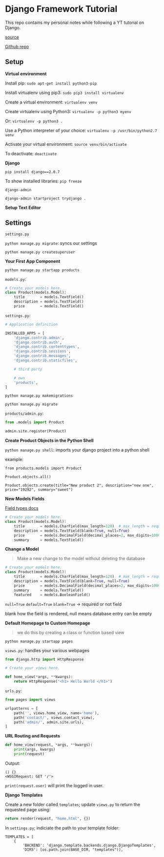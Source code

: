 # Django Framework Tutorial

This repo contains my personal notes while following a YT tutorial on Django.

[source](https://www.youtube.com/watch?v=F5mRW0jo-U4)

[Github repo](https://github.com/codingforentrepreneurs/Try-Django)

## Setup

**Virtual environment**

Install pip: `sudo apt-get install python3-pip`

Install virtualenv using pip3: `sudo pip3 install virtualenv`

Create a virtual environment: `virtualenv venv`

Create virtualenv using Python3: `virtualenv -p python3 myenv`

Or: `virtualenv -p python3 .`

Use a Python interpreter of your choice: `virtualenv -p /usr/bin/python2.7 venv`

Activate your virtual environment: `source venv/bin/activate`

To deactivate: `deactivate`

**Django**

`pip install django==2.0.7`

To show installed libraries: `pip freeze`

`django-admin`

`django-admin startproject trydjango .`

**Setup Text Editor**

## Settings

`settings.py`

`python manage.py migrate`: syncs our settings

`python manage.py createsuperuser`

**Your First App Component**

`python manage.py startapp products`

`models.py`:

```python
# Create your models here.
class Product(models.Model):
    title       = models.TextField()
    description = models.TextField()
    price       = models.TextField()
```

`settings.py`:

```py
# Application definition

INSTALLED_APPS = [
    'django.contrib.admin',
    'django.contrib.auth',
    'django.contrib.contenttypes',
    'django.contrib.sessions',
    'django.contrib.messages',
    'django.contrib.staticfiles',

    # third party

    # own
    'products',
]
```

`python manage.py makemigrations`

`python manage.py migrate`

`products/admin.py`:

```py
from .models import Product

admin.site.register(Product)
```

**Create Product Objects in the Python Shell**

`python manage.py shell`: imports your django project into a python shell

example: 

`from products.models import Product`

`Product.objects.all()`

`Product.objects.create(title="New product 2", description="new one", price="19292", summary="sweet")`

**New Models Fields**

[Field types docs](https://docs.djangoproject.com/en/2.0/ref/models/fields/#field-types)

```py
# Create your models here.
class Product(models.Model):
    title       = models.CharField(max_length=120)  # max_length = required
    description = models.TextField(blank=True, null=True)
    price       = models.DecimalField(decimal_places=2, max_digits=1000)
    summary     = models.TextField()
```

**Change a Model**

> Make a new change to the model without deleting the database

```py
# Create your models here.
class Product(models.Model):
    title       = models.CharField(max_length=120)  # max_length = required
    description = models.TextField(blank=True, null=True)
    price       = models.DecimalField(decimal_places=2, max_digits=1000)
    summary     = models.TextField()
    featured    = models.BooleanField()
```

`null=True`
`default=True`
`blank=True` -> required or not field

blank how the field is rendered, null means database entry can be empty

**Default Homepage to Custom Homepage**

> we do this by creating a class or function based view

`python manage.py startapp pages`

`views.py`: handles your various webpages

```py
from django.http import HttpResponse

# Create your views here.

def home_view(*args, **kwargs):
    return HttpResponse("<h1> Hello World </h1>")
```

`urls.py`:

```py
from pages import views

urlpatterns = [
    path('', views.home_view, name='home'),
    path('contact/', views.contact_view),
    path('admin/', admin.site.urls),
]
```

**URL Routing and Requests**

```py
def home_view(request, *args, **kwargs):
    print(args, kwargs)
    print(request)
```

Output:

```
() {}
<WSGIRequest: GET '/'>
```

`print(request.user)` will print the logged in user.

**Django Templates**

Create a new folder called `templates`; update `views.py` to return the requested page using:

```py
return render(request, "home.html", {})
```

In `settings.py`; indiciate the path to your template folder:

```
TEMPLATES = [
    {
        'BACKEND': 'django.template.backends.django.DjangoTemplates',
        'DIRS': [os.path.join(BASE_DIR, "templates")],
```




